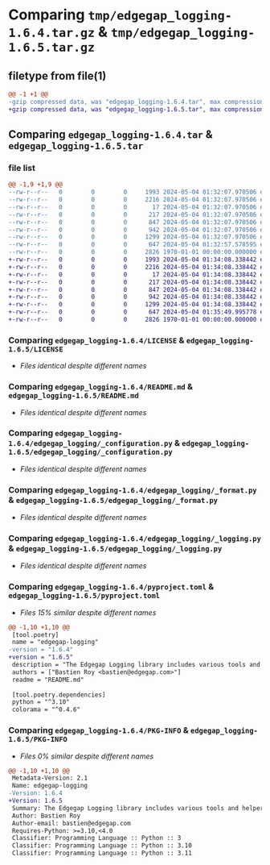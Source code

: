 # Comparing `tmp/edgegap_logging-1.6.4.tar.gz` & `tmp/edgegap_logging-1.6.5.tar.gz`

## filetype from file(1)

```diff
@@ -1 +1 @@
-gzip compressed data, was "edgegap_logging-1.6.4.tar", max compression
+gzip compressed data, was "edgegap_logging-1.6.5.tar", max compression
```

## Comparing `edgegap_logging-1.6.4.tar` & `edgegap_logging-1.6.5.tar`

### file list

```diff
@@ -1,9 +1,9 @@
--rw-r--r--   0        0        0     1993 2024-05-04 01:32:07.970506 edgegap_logging-1.6.4/LICENSE
--rw-r--r--   0        0        0     2216 2024-05-04 01:32:07.970506 edgegap_logging-1.6.4/README.md
--rw-r--r--   0        0        0       17 2024-05-04 01:32:07.970506 edgegap_logging-1.6.4/edgegap_logging/BUILD
--rw-r--r--   0        0        0      217 2024-05-04 01:32:07.970506 edgegap_logging-1.6.4/edgegap_logging/__init__.py
--rw-r--r--   0        0        0      847 2024-05-04 01:32:07.970506 edgegap_logging-1.6.4/edgegap_logging/_configuration.py
--rw-r--r--   0        0        0      942 2024-05-04 01:32:07.970506 edgegap_logging-1.6.4/edgegap_logging/_format.py
--rw-r--r--   0        0        0     1299 2024-05-04 01:32:07.970506 edgegap_logging-1.6.4/edgegap_logging/_logging.py
--rw-r--r--   0        0        0      647 2024-05-04 01:32:57.578595 edgegap_logging-1.6.4/pyproject.toml
--rw-r--r--   0        0        0     2826 1970-01-01 00:00:00.000000 edgegap_logging-1.6.4/PKG-INFO
+-rw-r--r--   0        0        0     1993 2024-05-04 01:34:08.338442 edgegap_logging-1.6.5/LICENSE
+-rw-r--r--   0        0        0     2216 2024-05-04 01:34:08.338442 edgegap_logging-1.6.5/README.md
+-rw-r--r--   0        0        0       17 2024-05-04 01:34:08.338442 edgegap_logging-1.6.5/edgegap_logging/BUILD
+-rw-r--r--   0        0        0      217 2024-05-04 01:34:08.338442 edgegap_logging-1.6.5/edgegap_logging/__init__.py
+-rw-r--r--   0        0        0      847 2024-05-04 01:34:08.338442 edgegap_logging-1.6.5/edgegap_logging/_configuration.py
+-rw-r--r--   0        0        0      942 2024-05-04 01:34:08.338442 edgegap_logging-1.6.5/edgegap_logging/_format.py
+-rw-r--r--   0        0        0     1299 2024-05-04 01:34:08.338442 edgegap_logging-1.6.5/edgegap_logging/_logging.py
+-rw-r--r--   0        0        0      647 2024-05-04 01:35:49.995778 edgegap_logging-1.6.5/pyproject.toml
+-rw-r--r--   0        0        0     2826 1970-01-01 00:00:00.000000 edgegap_logging-1.6.5/PKG-INFO
```

### Comparing `edgegap_logging-1.6.4/LICENSE` & `edgegap_logging-1.6.5/LICENSE`

 * *Files identical despite different names*

### Comparing `edgegap_logging-1.6.4/README.md` & `edgegap_logging-1.6.5/README.md`

 * *Files identical despite different names*

### Comparing `edgegap_logging-1.6.4/edgegap_logging/_configuration.py` & `edgegap_logging-1.6.5/edgegap_logging/_configuration.py`

 * *Files identical despite different names*

### Comparing `edgegap_logging-1.6.4/edgegap_logging/_format.py` & `edgegap_logging-1.6.5/edgegap_logging/_format.py`

 * *Files identical despite different names*

### Comparing `edgegap_logging-1.6.4/edgegap_logging/_logging.py` & `edgegap_logging-1.6.5/edgegap_logging/_logging.py`

 * *Files identical despite different names*

### Comparing `edgegap_logging-1.6.4/pyproject.toml` & `edgegap_logging-1.6.5/pyproject.toml`

 * *Files 15% similar despite different names*

```diff
@@ -1,10 +1,10 @@
 [tool.poetry]
 name = "edgegap-logging"
-version = "1.6.4"
+version = "1.6.5"
 description = "The Edgegap Logging library includes various tools and helpers for interacting with Standard Logging Formatter and Colored Logs. It is designed for use within the Edgegap organization."
 authors = ["Bastien Roy <bastien@edgegap.com>"]
 readme = "README.md"
 
 [tool.poetry.dependencies]
 python = "^3.10"
 colorama = "^0.4.6"
```

### Comparing `edgegap_logging-1.6.4/PKG-INFO` & `edgegap_logging-1.6.5/PKG-INFO`

 * *Files 0% similar despite different names*

```diff
@@ -1,10 +1,10 @@
 Metadata-Version: 2.1
 Name: edgegap-logging
-Version: 1.6.4
+Version: 1.6.5
 Summary: The Edgegap Logging library includes various tools and helpers for interacting with Standard Logging Formatter and Colored Logs. It is designed for use within the Edgegap organization.
 Author: Bastien Roy
 Author-email: bastien@edgegap.com
 Requires-Python: >=3.10,<4.0
 Classifier: Programming Language :: Python :: 3
 Classifier: Programming Language :: Python :: 3.10
 Classifier: Programming Language :: Python :: 3.11
```

